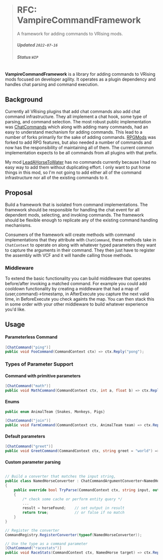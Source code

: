 > # RFC: VampireCommandFramework 
> A framework for adding commands to VRising mods.
>
> ##### Updated `2022-07-16`
> ##### Status `WIP`

#

**VampireCommandFramework** is a library for adding commands to VRising mods focused on developer agility. It operates as a plugin dependency and handles chat parsing and command execution.

## Background

Currently all VRising plugins that add chat commands also add chat command infrastructure. They all implement a chat hook, some type of parsing, and command selection. The most robust public implementation was [ChatCommands](https://github.com/NopeyBoi/ChatCommands) which along with adding many commands, had an easy to understand mechanism for adding commands. This lead to a number of forks primarily for the sake of adding commands. [RPGMods](https://github.com/Kaltharos/RPGMods) was forked to add RPG features, but also needed a number of commands and now has the responsibility of maintaining all of them. The current common implementation expects to be all commands from all plugins with that prefix. 

My mod [LeadAHorseToWater](https://https://github.com/decaprime/LeadAHorseToWater) has no commands currently because I had no easy way to add them without duplicating effort. I only want to put horse things in this mod, so I'm not going to add either all of the command infrastructure nor all of the existing commands to it.

## Proposal

Build a framework that is isolated from command implementations. The framework should be responsible for handling the chat event for all dependent mods, selecting, and invoking commands. The framework should be flexible enough to replicate any of the existing command handling mechanisms.

Consumers of the framework will create methods with command implementations that they attribute with `ChatCommand`, these methods take in `ChatContext` to operate on along with whatever typed parameters they want to capture the arguments in their command. They then just have to register the assembly with VCF and it will handle calling those methods.  

### Middleware
To extend the basic functionality you can build middleware that operates before/after invoking a matched command. For example you could add cooldown functionality by creating a middleware that had a map of (user,command)->timestamp, in AfterExecute you capture the next valid time, in BeforeExecute you check againts the map. You can then stack this in some order with your other middleware to build whatever experience you'd like.

## Usage
#### Parameterless Command
```csharp
[ChatCommand("ping")]
public void FooCommand(CommandContext ctx) => ctx.Reply("pong");
```
### Types of Parameter Support
#### Command with primitive parameters
```csharp
[ChatCommand("math")]
public void MathCommand(CommandContext ctx, int a, float b) => ctx.Reply($"a > b: {a > b}");
```

#### Enums
```csharp
public enum AnimalTeam {Snakes, Monkeys, Pigs}

[ChatCommand("join")]
public void FarmCommand(CommandContext ctx, AnimalTeam team) => ctx.Reply($"You joined the {team} team!");
```

#### Default parameters

```csharp
[ChatCommand("greet")]
public void GreetCommand(CommandContext ctx, string greet = "world") => ctx.Reply($"Hello {greet}!");
```

#### Custom parameter parsing

```csharp

// Build a converter that matches the input string,
public class NamedHorseConverter : ChatCommandArgumentConverter<NamedHorse>
{
	public override bool TryParse(CommandContext ctx, string input, out NamedHorse result)
	{
		/* check some cache or perform entity query */  
        ...
		result = horseFound;    // set output in result
		return true;            // or false if no match
	}
}
```

```csharp
// Register the converter
CommandRegistry.RegisterConverter(typeof(NamedHorseConverter));
```

```csharp
// Use the type as a command parameter
[ChatCommand("racestats")]
public void RaceStats(CommandContext ctx, NamedHorse target) => ctx.Reply(target.Stats); 
```
